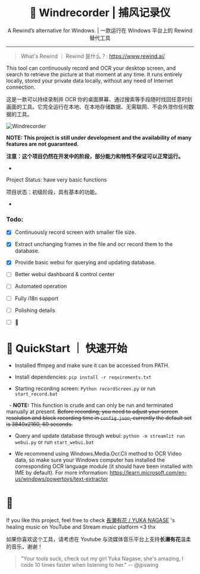 <h1 align="center"> 🦝 Windrecorder | 捕风记录仪</h1>
<p align="center"> A Rewind’s alternative for Windows. | 一款运行在 Windows 平台上的 Rewind 替代工具</p>

---
> What's Rewind ｜ Rewind 是什么？: https://www.rewind.ai/

This tool can continuously record and OCR your desktop screen, and search to retrieve the picture at that moment at any time.
It runs entirely locally, stored your private data locally, without any need of Internet connection. 

这是一款可以持续录制并 OCR 你的桌面屏幕、通过搜索等手段随时找回任意时刻画面的工具。它完全运行在本地、在本地存储数据、无需联网、不会外泄你任何数据的工具。


![Windrecorder](https://github.com/Antonoko/Windrecorder/blob/main/__assets__/preview.png)


**NOTE: This project is still under development and the availability of many features are not guaranteed.**

**注意：这个项目仍然在开发中的阶段，部分能力和特性不保证可以正常运行。**

-

Project Status: have very basic functions

项目状态：初级阶段，具有基本的功能。

-

### Todo:
- [x] Continuously record screen with smaller file size.
- [x] Extract unchanging frames in the file and ocr record them to the database.
- [x] Provide basic webui for querying and updating database.
- [ ] Better webui dashboard & control center
- [ ] Automated operation
- [ ] Fully i18n support
- [ ] Polishing details
- [ ] 🤔


# 🦝 QuickStart ｜ 快速开始

- Installed ffmpeg and make sure it can be accessed from PATH.

- Install dependencies: `pip install -r requirements.txt`

- Starting recording screen: `Python recordScreen.py` or run `start_record.bat`

  - **NOTE:** This function is crude and can only be run and terminated manually at present. ~~Before recording, you need to adjust your screen resolution and block recording time in `config.json`, currently the default set is 3840x2160, 60 seconds.~~

- Query and update database through webui: `python -m streamlit run webui.py` or run  `start_webui.bat`

- We recommend using Windows.Media.Ocr.Cli method to OCR Video data, so make sure your Windows computer has installed the corresponding OCR language module (it should have been installed with IME by default). For more information: https://learn.microsoft.com/en-us/windows/powertoys/text-extractor


# 🧡
If you like this project, feel free to check [長瀬有花 / YUKA NAGASE](https://www.youtube.com/channel/UCf-PcSHzYAtfcoiBr5C9DZA) 's healing music on YouTube and Stream music platform <3 thx

如果你喜欢这个工具，请考虑在 Youtube 与流媒体音乐平台上支持**长濑有花**温柔的音乐，谢谢！

> "Your tools suck, check out my girl Yuka Nagase, she's amazing, I code 10 times faster when listening to her." -- @jpswing
